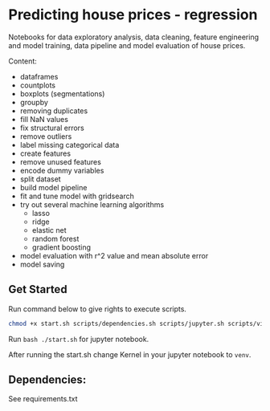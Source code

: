 # Predicting house prices - regression
Notebooks for data exploratory analysis, data cleaning, feature engineering and model training, data pipeline and model evaluation of house prices.

Content:
- dataframes
- countplots
- boxplots (segmentations)
- groupby
- removing duplicates
- fill NaN values
- fix structural errors
- remove outliers
- label missing categorical data
- create features
- remove unused features
- encode dummy variables
- split dataset
- build model pipeline
- fit and tune model with gridsearch
- try out several machine learning algorithms
  - lasso
  - ridge
  - elastic net
  - random forest
  - gradient boosting
- model evaluation with r^2 value and mean absolute error
- model saving

## Get Started
Run command below to give rights to execute scripts.
```bash
chmod +x start.sh scripts/dependencies.sh scripts/jupyter.sh scripts/virtualenv.sh
```

Run ```bash ./start.sh``` for jupyter notebook.   

After running the start.sh change Kernel in your jupyter notebook to ```venv```.

## Dependencies:
See requirements.txt
